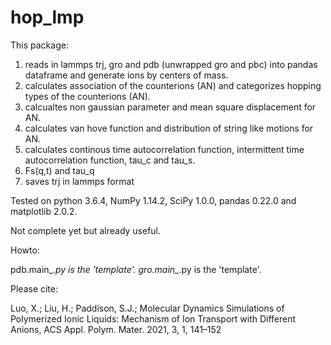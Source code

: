 # hop_lmp

This package:
1. reads in lammps trj, gro and pdb (unwrapped gro and pbc) into pandas dataframe and generate ions by centers of mass.
2. calculates association of the counterions (AN) and categorizes hopping types of the counterions (AN).
3. calcualtes non gaussian parameter and mean square displacement for AN. 
4. calculates van hove function and distribution of string like motions for AN.
5. calculates continous time autocorrelation function, intermittent time autocorrelation function, tau_c and tau_s.
6. Fs(q,t) and tau_q
7. saves trj in lammps format

Tested on python 3.6.4, NumPy 1.14.2, SciPy 1.0.0, pandas 0.22.0 and matplotlib 2.0.2.

Not complete yet but already useful.

Howto:

pdb.main_*.py is the 'template'.
gro.main_*.py is the 'template'.

Please cite:

Luo, X.; Liu, H.; Paddison, S.J.; Molecular Dynamics Simulations of Polymerized Ionic Liquids: Mechanism of Ion Transport with Different Anions, ACS Appl. Polym. Mater. 2021, 3, 1, 141–152
